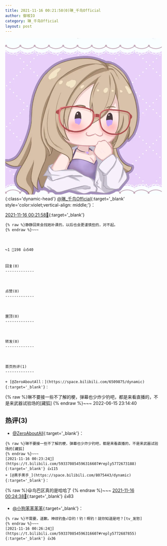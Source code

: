 ```yaml
---
title: 2021-11-16 00:21:58(0)琳_千鸟Official
author: 御坂IO
category: 琳_千鸟Official
layout: post
---
```


![img](/images/c0a88f85ebd0d056f37b114e0748e69556c8b488.jpg){:class='dynamic-head'}
[@琳_千鸟Official](https://space.bilibili.com/1620923329/dynamic){:target='_blank' style='color:violet;vertical-align: middle;'}：

[2021-11-16 00:21:58🔗](https://t.bilibili.com/593370854596316607){:target='_blank'}

~~~
{% raw %}静静回来会找她补课的，以后也会更谨慎些的，对不起。
{% endraw %}~~~



↪️1 💬198 👍540


回复(0)
-------------



点赞(0)
-------------



置顶(0)
-------------



转发(0)
-------------



首页热评(1)
-------------

+ [@ZeroAboutAll：](https://space.bilibili.com/6509875/dynamic){:target='_blank'}：
~~~
{% raw %}琳不要接一些不了解的梗，弹幕也少炸少钓吧，都是来看直播的，不是来武器试验场的[藏狐]
{% endraw %}~~~
2022-06-15 23:14:40


热评(3)
-------------

+ [@ZeroAboutAll](https://space.bilibili.com/6509875/dynamic){:target='_blank'}：
~~~
{% raw %}琳不要接一些不了解的梗，弹幕也少炸少钓吧，都是来看直播的，不是来武器试验场的[藏狐]
{% endraw %}~~~
[2021-11-16 00:23:24🔗](https://t.bilibili.com/593370854596316607#reply5772673188){:target='_blank'} 👍115
+ [@黑手黑手_](https://space.bilibili.com/8075443/dynamic){:target='_blank'}：
~~~
{% raw %}😃鸟巴区真的是哈哈了
{% endraw %}~~~
[2021-11-16 00:24:38🔗](https://t.bilibili.com/593370854596316607#reply5772685128){:target='_blank'} 👍83
+ [@小狗苯苯苯苯](https://space.bilibili.com/27606688/dynamic){:target='_blank'}：
~~~
{% raw %}不需要，道歉。神烦钓鱼√😡钓！钓！啊钓！就你知道是吧？[tv_发怒]
{% endraw %}~~~
[2021-11-16 00:26:24🔗](https://t.bilibili.com/593370854596316607#reply5772687855){:target='_blank'} 👍36


